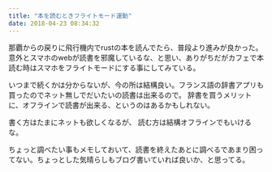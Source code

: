 ```yaml
---
title: "本を読むときフライトモード運動"
date: 2018-04-23 08:34:32
---
```


那覇からの戻りに飛行機内でrustの本を読んでたら、普段より進みが良かった。
意外とスマホのwebが読書を邪魔しているな、と思い、ありがちだがカフェで本読む時はスマホをフライトモードにする事にしてみている。

いつまで続くかは分からないが、今の所は結構良い。フランス語の辞書アプリも買ったのでネット無しでだいたいの読書は出来るので。
辞書を買うメリットに、オフラインで読書が出来る、というのはあるかもしれない。

書く方はたまにネットも欲しくなるが、
読む方は結構オフラインでもいけるな。

ちょっと調べたい事もメモしておいて、読書を終えたあとに調べるであまり困ってない。ちょっとした気晴らしもブログ書いていれば良いか、と思ってる。
